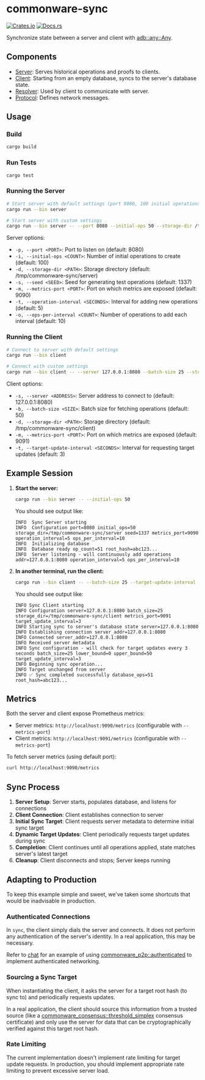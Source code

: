 # commonware-sync

 [![Crates.io](https://img.shields.io/crates/v/commonware-sync.svg)](https://crates.io/crates/commonware-sync)
 [![Docs.rs](https://docs.rs/commonware-sync/badge.svg)](https://docs.rs/commonware-sync)

Synchronize state between a server and client with [adb::any::Any](https://docs.rs/commonware-storage/latest/commonware_storage/adb/any/struct.Any.html).

## Components

- [Server](src/bin/server.rs): Serves historical operations and proofs to clients.
- [Client](src/bin/client.rs): Starting from an empty database, syncs to the server's database state.
- [Resolver](src/resolver.rs): Used by client to communicate with server.
- [Protocol](src/protocol.rs): Defines network messages.

## Usage

### Build

```bash
cargo build
```

### Run Tests

```bash
cargo test
```

### Running the Server

```bash
# Start server with default settings (port 8080, 100 initial operations)
cargo run --bin server

# Start server with custom settings
cargo run --bin server -- --port 8080 --initial-ops 50 --storage-dir /tmp/my_server --seed 1337 --metrics-port 9090 --operation-interval 5 --ops-per-interval 10
```

Server options:
- `-p, --port <PORT>`: Port to listen on (default: 8080)
- `-i, --initial-ops <COUNT>`: Number of initial operations to create (default: 100)
- `-d, --storage-dir <PATH>`: Storage directory (default: /tmp/commonware-sync/server)
- `-s, --seed <SEED>`: Seed for generating test operations (default: 1337)
- `-m, --metrics-port <PORT>`: Port on which metrics are exposed (default: 9090)
- `-t, --operation-interval <SECONDS>`: Interval for adding new operations (default: 5)
- `-o, --ops-per-interval <COUNT>`: Number of operations to add each interval (default: 10)

### Running the Client

```bash
# Connect to server with default settings
cargo run --bin client

# Connect with custom settings
cargo run --bin client -- --server 127.0.0.1:8080 --batch-size 25 --storage-dir /tmp/my_client --metrics-port 9091 --target-update-interval 3
```

Client options:
- `-s, --server <ADDRESS>`: Server address to connect to (default: 127.0.0.1:8080)
- `-b, --batch-size <SIZE>`: Batch size for fetching operations (default: 50)
- `-d, --storage-dir <PATH>`: Storage directory (default: /tmp/commonware-sync/client)
- `-m, --metrics-port <PORT>`: Port on which metrics are exposed (default: 9091)
- `-t, --target-update-interval <SECONDS>`: Interval for requesting target updates (default: 3)

## Example Session

1. **Start the server:**
   ```bash
   cargo run --bin server -- --initial-ops 50
   ```

   You should see output like:
   ```
   INFO  Sync Server starting
   INFO  Configuration port=8080 initial_ops=50 storage_dir=/tmp/commonware-sync/server seed=1337 metrics_port=9090 operation_interval=5 ops_per_interval=10
   INFO  Initializing database
   INFO  Database ready op_count=51 root_hash=abc123...
   INFO  Server listening - will continuously add operations addr=127.0.0.1:8080 operation_interval=5 ops_per_interval=10
   ```

2. **In another terminal, run the client:**
   ```bash
   cargo run --bin client -- --batch-size 25 --target-update-interval 3
   ```

   You should see output like:
   ```
   INFO Sync Client starting
   INFO Configuration server=127.0.0.1:8080 batch_size=25 storage_dir=/tmp/commonware-sync/client metrics_port=9091 target_update_interval=3
   INFO Starting sync to server's database state server=127.0.0.1:8080
   INFO Establishing connection server_addr=127.0.0.1:8080
   INFO Connected server_addr=127.0.0.1:8080
   INFO Received server metadata
   INFO Sync configuration - will check for target updates every 3 seconds batch_size=25 lower_bound=0 upper_bound=50 target_update_interval=3
   INFO Beginning sync operation...
   INFO Target unchanged from server
   INFO ✅ Sync completed successfully database_ops=51 root_hash=abc123...
   ```

## Metrics

Both the server and client expose Prometheus metrics:
- Server metrics: `http://localhost:9090/metrics` (configurable with `--metrics-port`)
- Client metrics: `http://localhost:9091/metrics` (configurable with `--metrics-port`)

To fetch server metrics (using default port):
```bash
curl http://localhost:9090/metrics
```

## Sync Process

1. **Server Setup**: Server starts, populates database, and listens for connections
2. **Client Connection**: Client establishes connection to server
3. **Initial Sync Target**: Client requests server metadata to determine initial sync target
4. **Dynamic Target Updates**: Client periodically requests target updates during sync
5. **Completion**: Client continues until all operations applied, state matches server's latest target
6. **Cleanup**: Client disconnects and stops; Server keeps running

## Adapting to Production

To keep this example simple and sweet, we've taken some shortcuts that would be inadvisable in production.

### Authenticated Connections

In `sync`, the client simply dials the server and connects. It does not perform any authentication
of the server's identity. In a real application, this may be necessary.

Refer to [chat](../chat/README.md) for an example of using [commonware_p2p::authenticated](https://docs.rs/commonware-p2p/latest/commonware_p2p/authenticated/index.html)
to implement authenticated networking.

### Sourcing a Sync Target

When instantiating the client, it asks the server for a target root hash (to sync to) and periodically
requests updates.

In a real application, the client should source this information from a trusted source 
(like a [commonware_consensus::threshold_simplex](https://docs.rs/commonware-consensus/latest/commonware_consensus/threshold_simplex/index.html)
consensus certificate) and only use the server for data that can be cryptographically verified against
this target root hash.

### Rate Limiting

The current implementation doesn't implement rate limiting for target update requests. In production,
you should implement appropriate rate limiting to prevent excessive server load.
